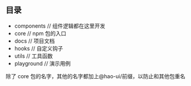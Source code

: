 ## 目录

- components // 组件逻辑都在这里开发
- core // npm 包的入口
- docs // 项目文档
- hooks // 自定义钩子
- utils // 工具函数
- playground // 演示用例

除了 core 包的名字，其他的名字都加上@hao-ui/前缀，以防止和其他包重名
